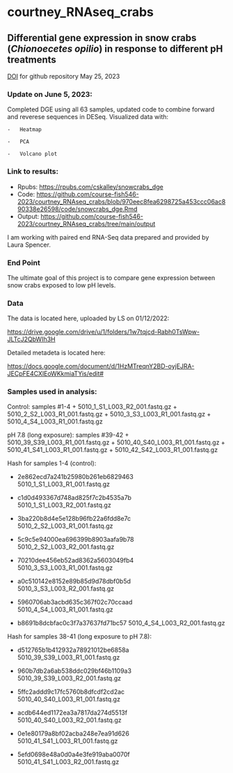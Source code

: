 # courtney_RNAseq_crabs

## **Differential gene expression in snow crabs (*Chionoecetes opilio*) in response to different pH treatments**

[DOI](Courtney%20Skalley,%20&%20Steven%20Roberts.%20(2023).%20course-fish546-2023/courtney_RNAseq_crabs:%20v1.0-RNAseq_snowcrabs%20(v1.0-RNAseq_snowcrabs).%20Zenodo.%20https://doi.org/10.5281/zenodo.7972051) for github repository May 25, 2023

### Update on June 5, 2023: 
Completed DGE using all 63 samples, updated code to combine forward and reverese sequences in DESeq. Visualized data with:

    -   Heatmap
    
    -   PCA
    
    -   Volcano plot
    
### Link to results:
-   Rpubs: <https://rpubs.com/cskalley/snowcrabs_dge>
-   Code: <https://github.com/course-fish546-2023/courtney_RNAseq_crabs/blob/970eec8fea6298725a453ccc06ac890338e26598/code/snowcrabs_dge.Rmd>
-   Output: <https://github.com/course-fish546-2023/courtney_RNAseq_crabs/tree/main/output>

I am working with paired end RNA-Seq data prepared and provided by
Laura Spencer.

### End Point

The ultimate goal of this project is to compare gene expression between
snow crabs exposed to low pH levels.

### **Data**

The data is located here, uploaded by LS on 01/12/2022:

<https://drive.google.com/drive/u/1/folders/1w7tqjcd-Rabh0TsWpw-JLTcJ2QbWIh3H>

Detailed metadeta is located here:

<https://docs.google.com/document/d/1HzMTreqnY2BD-oyjEJRA-JECpFE4CXlEoWKkmiaTYis/edit#>

### Samples used in analysis:

Control: samples #1-4 + 5010_1\_S1_L003_R2_001.fastq.gz +
5010_2\_S2_L003_R1_001.fastq.gz + 5010_3\_S3_L003_R1_001.fastq.gz +
5010_4\_S4_L003_R1_001.fastq.gz

pH 7.8 (long exposure): samples #39-42 +
5010_39_S39_L003_R1_001.fastq.gz + 5010_40_S40_L003_R1_001.fastq.gz +
5010_41_S41_L003_R1_001.fastq.gz + 5010_42_S42_L003_R1_001.fastq.gz

Hash for samples 1-4 (control):

-   2e862ecd7a241b25980b261eb6829463    5010_1\_S1_L003_R1_001.fastq.gz

-   c1d0d493367d748ad825f7c2b4535a7b    5010_1\_S1_L003_R2_001.fastq.gz

-   3ba220b8d4e5e128b96fb22a6fdd8e7c    5010_2\_S2_L003_R1_001.fastq.gz

-   5c9c5e94000ea696399b8903aafa9b78    5010_2\_S2_L003_R2_001.fastq.gz

-   70210dee456eb52ad8362a5603049fb4    5010_3\_S3_L003_R1_001.fastq.gz

-   a0c510142e8152e89b85d9d78dbf0b5d    5010_3\_S3_L003_R2_001.fastq.gz

-   5960706ab3acbd635c367f02c70ccaad    5010_4\_S4_L003_R1_001.fastq.gz

-   b8691b8dcbfac0c3f7a37637fd71bc57    5010_4\_S4_L003_R2_001.fastq.gz

Hash for samples 38-41 (long exposure to pH 7.8):

-   d512765b1b412932a78921012be6858a    5010_39_S39_L003_R1_001.fastq.gz

-   960b7db2a6ab538ddc029bf46b1109a3    5010_39_S39_L003_R2_001.fastq.gz

-   5ffc2addd9c17fc5760b8dfcdf2cd2ac    5010_40_S40_L003_R1_001.fastq.gz

-   acdb644ed1172ea3a7817da274d5513f    5010_40_S40_L003_R2_001.fastq.gz

-   0e1e80179a8bf02acba248e7ea91d626    5010_41_S41_L003_R1_001.fastq.gz

-   5efd0698e48a0d0a4e3fe919aba0070f    5010_41_S41_L003_R2_001.fastq.gz
